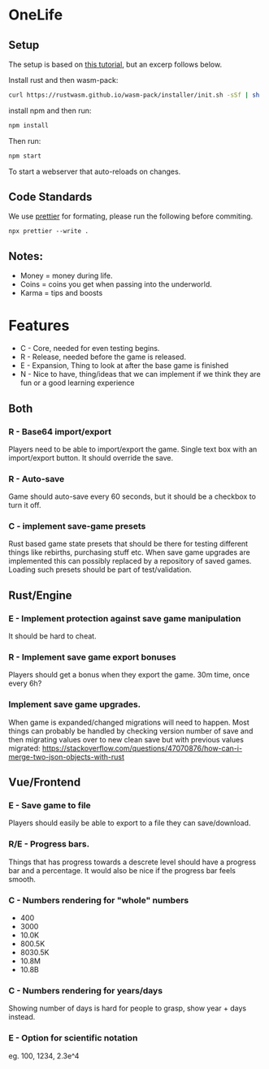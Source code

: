 # OneLife


## Setup

The setup is based on [this tutorial](https://rustwasm.github.io/docs/wasm-pack/prerequisites/index.html), but an excerp follows below.


Install rust and then wasm-pack:

```bash
curl https://rustwasm.github.io/wasm-pack/installer/init.sh -sSf | sh
```

install npm and then run:

```bash
npm install
```

Then run:

```bash
npm start
```

To start a webserver that auto-reloads on changes.


## Code Standards

We use [prettier](https://prettier.io/) for formating, please run the following before commiting.
```
npx prettier --write .
```

## Notes:

- Money = money during life.
- Coins = coins you get when passing into the underworld.
- Karma = tips and boosts

# Features

- C - Core, needed for even testing begins.
- R - Release, needed before the game is released.
- E - Expansion, Thing to look at after the base game is finished
- N - Nice to have, thing/ideas that we can implement if we think they are fun or a good learning experience

## Both

### R - Base64 import/export

Players need to be able to import/export the game. Single text box with an import/export button. It should override the save.

### R - Auto-save

Game should auto-save every 60 seconds, but it should be a checkbox to turn it off.

### C - implement save-game presets

Rust based game state presets that should be there for testing different things like rebirths, purchasing stuff etc.
When save game upgrades are implemented this can possibly replaced by a repository of saved games.
Loading such presets should be part of test/validation.

## Rust/Engine

### E - Implement protection against save game manipulation

It should be hard to cheat.

### R - Implement save game export bonuses

Players should get a bonus when they export the game. 30m time, once every 6h?

### Implement save game upgrades.

When game is expanded/changed migrations will need to happen.
Most things can probably be handled by checking version number of save and then migrating values over to new clean save but with previous values migrated:
https://stackoverflow.com/questions/47070876/how-can-i-merge-two-json-objects-with-rust

## Vue/Frontend

### E - Save game to file

Players should easily be able to export to a file they can save/download.

### R/E - Progress bars.

Things that has progress towards a descrete level should have a progress bar and a percentage.
It would also be nice if the progress bar feels smooth.

### C - Numbers rendering for "whole" numbers

- 400
- 3000
- 10.0K
- 800.5K
- 8030.5K
- 10.8M
- 10.8B

### C - Numbers rendering for years/days

Showing number of days is hard for people to grasp, show year + days instead.

### E - Option for scientific notation

eg. 100, 1234, 2.3e^4
